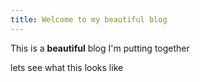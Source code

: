 ```yaml
---
title: Welcome to my beautiful blog
---
```



This is a **beautiful** blog I'm putting together

lets see what this looks like 
